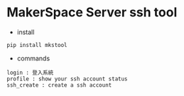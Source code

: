 # MakerSpace Server ssh tool
* install
```
pip install mkstool
```
* commands
```
login : 登入系統
profile : show your ssh account status
ssh_create : create a ssh account
```


